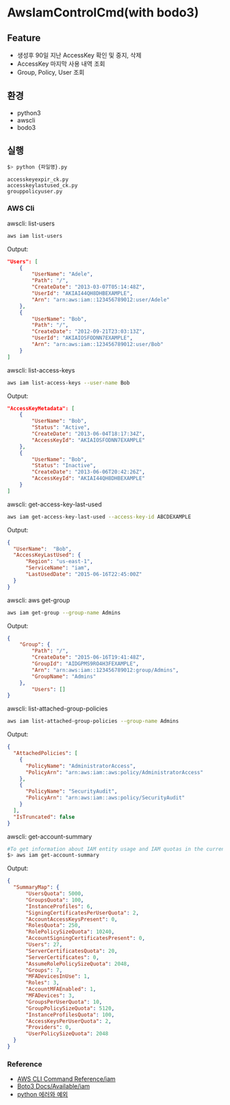 # AwsIamControlCmd(with bodo3)

## Feature
- 생성후 90일 지난 AccessKey 확인 및 중지, 삭제
- AccessKey 마지막 사용 내역 조회
- Group, Policy, User 조회

## 환경
- python3
- awscli
- bodo3

## 실행
```bash
$> python {파일명}.py
```
    accesskeyexpir_ck.py
    accesskeylastused_ck.py
    grouppolicyuser.py


### AWS Cli

awscli: list-users
```bash
aws iam list-users
```
Output:
```json
"Users": [
    {
        "UserName": "Adele",
        "Path": "/",
        "CreateDate": "2013-03-07T05:14:48Z",
        "UserId": "AKIAI44QH8DHBEXAMPLE",
        "Arn": "arn:aws:iam::123456789012:user/Adele"
    },
    {
        "UserName": "Bob",
        "Path": "/",
        "CreateDate": "2012-09-21T23:03:13Z",
        "UserId": "AKIAIOSFODNN7EXAMPLE",
        "Arn": "arn:aws:iam::123456789012:user/Bob"
    }
]
```

awscli: list-access-keys
```bash
aws iam list-access-keys --user-name Bob
```
Output:
```json
"AccessKeyMetadata": [
    {
        "UserName": "Bob",
        "Status": "Active",
        "CreateDate": "2013-06-04T18:17:34Z",
        "AccessKeyId": "AKIAIOSFODNN7EXAMPLE"
    },
    {
        "UserName": "Bob",
        "Status": "Inactive",
        "CreateDate": "2013-06-06T20:42:26Z",
        "AccessKeyId": "AKIAI44QH8DHBEXAMPLE"
    }
]
```

awscli: get-access-key-last-used
```bash
aws iam get-access-key-last-used --access-key-id ABCDEXAMPLE
```
Output:
```json
{
  "UserName":  "Bob",
  "AccessKeyLastUsed": {
      "Region": "us-east-1",
      "ServiceName": "iam",
      "LastUsedDate": "2015-06-16T22:45:00Z"
  }
}
```

awscli: aws get-group
```bash
aws iam get-group --group-name Admins
```
Output:
```json
{
    "Group": {
        "Path": "/",
        "CreateDate": "2015-06-16T19:41:48Z",
        "GroupId": "AIDGPMS9RO4H3FEXAMPLE",
        "Arn": "arn:aws:iam::123456789012:group/Admins",
        "GroupName": "Admins"
    },
        "Users": []
}
```

awscli: list-attached-group-policies
```bash
aws iam list-attached-group-policies --group-name Admins
```
Output:
```json
{
  "AttachedPolicies": [
    {
      "PolicyName": "AdministratorAccess",
      "PolicyArn": "arn:aws:iam::aws:policy/AdministratorAccess"
    },
    {
      "PolicyName": "SecurityAudit",
      "PolicyArn": "arn:aws:iam::aws:policy/SecurityAudit"
    }
  ],
  "IsTruncated": false
}
```

awscli: get-account-summary
```bash
#To get information about IAM entity usage and IAM quotas in the current account
$> aws iam get-account-summary
```
Output:
```json
{
  "SummaryMap": {
      "UsersQuota": 5000,
      "GroupsQuota": 100,
      "InstanceProfiles": 6,
      "SigningCertificatesPerUserQuota": 2,
      "AccountAccessKeysPresent": 0,
      "RolesQuota": 250,
      "RolePolicySizeQuota": 10240,
      "AccountSigningCertificatesPresent": 0,
      "Users": 27,
      "ServerCertificatesQuota": 20,
      "ServerCertificates": 0,
      "AssumeRolePolicySizeQuota": 2048,
      "Groups": 7,
      "MFADevicesInUse": 1,
      "Roles": 3,
      "AccountMFAEnabled": 1,
      "MFADevices": 3,
      "GroupsPerUserQuota": 10,
      "GroupPolicySizeQuota": 5120,
      "InstanceProfilesQuota": 100,
      "AccessKeysPerUserQuota": 2,
      "Providers": 0,
      "UserPolicySizeQuota": 2048
  }
}
```

### Reference
- [AWS CLI Command Reference/iam](https://docs.aws.amazon.com/cli/latest/reference/iam/)
- [Boto3 Docs/Available/iam](https://boto3.amazonaws.com/v1/documentation/api/latest/reference/services/iam.html#client)
- [python 에러와 예외](https://docs.python.org/ko/3/tutorial/errors.html)